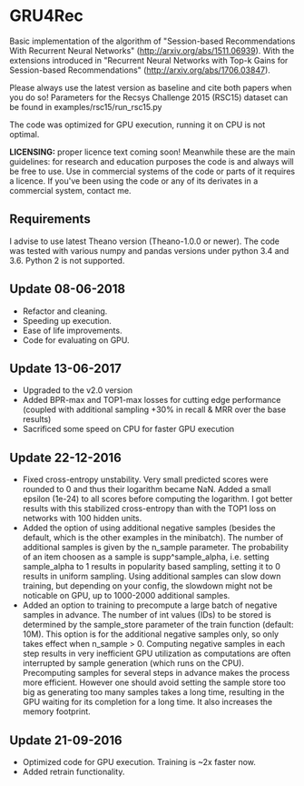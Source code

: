 # GRU4Rec

Basic implementation of the algorithm of "Session-based Recommendations With Recurrent Neural Networks" (http://arxiv.org/abs/1511.06939). With the extensions introduced in "Recurrent Neural Networks with Top-k Gains for Session-based Recommendations" (http://arxiv.org/abs/1706.03847).

Please always use the latest version as baseline and cite both papers when you do so! Parameters for the Recsys Challenge 2015 (RSC15) dataset can be found in examples/rsc15/run_rsc15.py

The code was optimized for GPU execution, running it on CPU is not optimal.

**LICENSING:** proper licence text coming soon! Meanwhile these are the main guidelines: for research and education purposes the code is and always will be free to use. Use in commercial systems of the code or parts of it requires a licence. If you've been using the code or any of its derivates in a commercial system, contact me.

## Requirements

I advise to use latest Theano version (Theano-1.0.0 or newer). The code was tested with various numpy and pandas versions under python 3.4 and 3.6. Python 2 is not supported.

## Update 08-06-2018
- Refactor and cleaning.
- Speeding up execution.
- Ease of life improvements.
- Code for evaluating on GPU.

## Update 13-06-2017
- Upgraded to the v2.0 version
- Added BPR-max and TOP1-max losses for cutting edge performance (coupled with additional sampling +30% in recall & MRR over the base results)
- Sacrificed some speed on CPU for faster GPU execution

## Update 22-12-2016
- Fixed cross-entropy unstability. Very small predicted scores were rounded to 0 and thus their logarithm became NaN. Added a small epsilon (1e-24) to all scores before computing the logarithm. I got better results with this stabilized cross-entropy than with the TOP1 loss on networks with 100 hidden units.
- Added the option of using additional negative samples (besides the default, which is the other examples in the minibatch). The number of additional samples is given by the n_sample parameter. The probability of an item choosen as a sample is supp^sample_alpha, i.e. setting sample_alpha to 1 results in popularity based sampling, setting it to 0 results in uniform sampling. Using additional samples can slow down training, but depending on your config, the slowdown might not be noticable on GPU, up to 1000-2000 additional samples.
- Added an option to training to precompute a large batch of negative samples in advance. The number of int values (IDs) to be stored is determined by the sample_store parameter of the train function (default: 10M). This option is for the additional negative samples only, so only takes effect when n_sample > 0. Computing negative samples in each step results in very inefficient GPU utilization as computations are often interrupted by sample generation (which runs on the CPU). Precomputing samples for several steps in advance makes the process more efficient. However one should avoid setting the sample store too big as generating too many samples takes a long time, resulting in the GPU waiting for its completion for a long time. It also increases the memory footprint.

## Update 21-09-2016
- Optimized code for GPU execution. Training is ~2x faster now.
- Added retrain functionality.